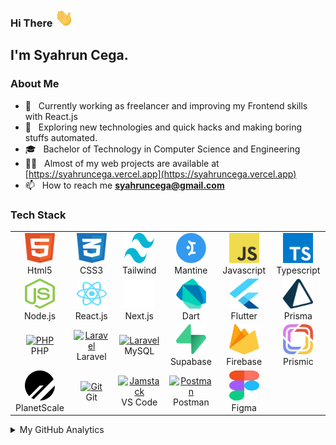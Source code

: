 <h3> Hi There <img src="https://github.com/syahruncega/syahruncega/blob/main/gifs/Hi.gif" width="30"></h3>

## I'm Syahrun Cega.

### About Me

- 🔭 &nbsp; Currently working as freelancer and improving my Frontend skills with React.js
- 🤔 &nbsp; Exploring new technologies and quick hacks and making boring stuffs automated.
- 🎓 &nbsp; Bachelor of Technology in Computer Science and Engineering
- 👨‍💻 &nbsp; Almost of my web projects are available at [https://syahruncega.vercel.app](https://syahruncega.vercel.app)
- 📫 &nbsp; How to reach me **syahruncega@gmail.com**

### Tech Stack

<table align="center">
  <tr>
    <td align="center" width="96">
      <a href="#html5">
        <img
          src="https://github.com/syahruncega/syahruncega/blob/main/svgs/html.svg"
          width="48"
          height="48"
          alt="Html5"
        />
      </a>
      <br />Html5
    </td>
    <td align="center" width="96">
      <a href="#css3">
        <img
          src="https://github.com/syahruncega/syahruncega/blob/main/svgs/css.svg"
          width="48"
          height="48"
          alt="Css3"
        />
      </a>
      <br />CSS3
    </td>
    <td align="center" width="96">
      <a href="#bootstrap">
        <img
          src="https://github.com/syahruncega/syahruncega/blob/main/svgs/tailwind.svg"
          width="48"
          height="48"
          alt="Bootstrap"
        />
      </a>
      <br />Tailwind
    </td>
    <td align="center" width="96">
      <a href="#mantine">
        <img
          src="https://github.com/syahruncega/syahruncega/blob/main/svgs/mantine.svg"
          width="48"
          height="48"
          alt="Mantine"
        />
      </a>
      <br />Mantine
    </td>
    <td align="center" width="96">
      <a href="#js">
        <img
          src="https://github.com/syahruncega/syahruncega/blob/main/svgs/javascript.svg"
          width="48"
          height="48"
          alt="javascript"
        />
      </a>
      <br />Javascript
    </td>
    <td align="center" width="96">
      <a href="#ts">
        <img
          src="https://github.com/syahruncega/syahruncega/blob/main/svgs/typescript.svg"
          width="48"
          height="48"
          alt="typescript"
        />
      </a>
      <br />Typescript
    </td>
  </tr>

  <tr>
    <td align="center" width="96">
      <a href="#node">
        <img
          src="https://github.com/syahruncega/syahruncega/blob/main/svgs/nodejs.svg"
          width="48"
          height="48"
          alt="Node.js"
        />
      </a>
      <br />Node.js
    </td>
    <td align="center" width="96">
      <a href="#react">
        <img
          src="https://github.com/syahruncega/syahruncega/blob/main/svgs/react.svg"
          width="48"
          height="48"
          alt="React.js"
        />
      </a>
      <br />React.js
    </td>
    <td align="center" width="96">
      <a href="#nextjs">
        <img
          src="https://github.com/syahruncega/syahruncega/blob/main/svgs/nextjs.svg"
          width="48"
          height="48"
          alt="Next.js"
        />
      </a>
      <br />Next.js
    </td>
    <td align="center" width="96">
      <a href="#dart">
        <img
          src="https://github.com/syahruncega/syahruncega/blob/main/svgs/dart.svg"
          width="48"
          height="48"
          alt="Git"
        />
      </a>
      <br />Dart
    </td>
    <td align="center" width="96">
      <a href="#flutter">
        <img
          src="https://github.com/syahruncega/syahruncega/blob/main/svgs/flutter.svg"
          width="48"
          height="48"
          alt="Git"
        />
      </a>
      <br />Flutter
    </td>
    <td align="center" width="96">
      <a href="#prisma">
        <img
          src="https://github.com/syahruncega/syahruncega/blob/main/svgs/prisma.svg"
          width="48"
          height="48"
          alt="Prisma"
        />
      </a>
      <br />Prisma
    </td>
  </tr>
  <tr>
    <td align="center" width="96">
      <a href="#nuxtjs">
        <img
          src="https://i.ibb.co/LzmYpDX/146-1466902-php-logo-png-transparent-php-logo-png-png-removebg-preview.png"
          width="48"
          height="48"
          alt="PHP"
        />
      </a>
      <br />PHP
    </td>
    <td align="center" width="96">
      <a href="#laravel">
        <img
          src="https://cdn.worldvectorlogo.com/logos/laravel-2.svg"
          width="48"
          height="48"
          alt="Laravel"
        />
      </a>
      <br />Laravel
    </td>
    <td align="center" width="96">
      <a href="#laravel">
        <img
          src="https://www.logo.wine/a/logo/MySQL/MySQL-Logo.wine.svg"
          width="48"
          height="48"
          alt="Laravel"
        />
      </a>
      <br />MySQL
    </td>
    <td align="center" width="96">
      <a href="#supabase">
        <img
          src="https://github.com/syahruncega/syahruncega/blob/main/svgs/supabase.svg"
          width="48"
          height="48"
          alt="supabase"
        />
      </a>
      <br />Supabase
    </td>
    <td align="center" width="96">
      <a href="#firebase">
        <img
          src="https://github.com/syahruncega/syahruncega/blob/main/svgs/firebase.svg"
          width="48"
          height="48"
          alt="Firebase"
        />
      </a>
      <br />Firebase
    </td>
    <td align="center" width="96">
      <a href="#prismic">
        <img
          src="https://github.com/syahruncega/syahruncega/blob/main/svgs/prismic.svg"
          width="48"
          height="48"
          alt="Prismic"
        />
      </a>
      <br />Prismic
    </td>
  </tr>
  <tr>
    <td align="center" width="96">
      <a href="#planetscale">
        <img
          src="https://github.com/syahruncega/syahruncega/blob/main/svgs/planetscale.svg"
          width="48"
          height="48"
          alt="Planetscale"
        />
      </a>
      <br />PlanetScale
    </td>
    <td align="center" width="96">
      <a href="#git">
        <img
          src="https://upload.wikimedia.org/wikipedia/commons/thumb/3/3f/Git_icon.svg/1200px-Git_icon.svg.png"
          width="48"
          height="48"
          alt="Git"
        />
      </a>
      <br />Git
    </td>
    <td align="center" width="96">
      <a href="#vscode">
        <img
          src="https://upload.wikimedia.org/wikipedia/commons/9/9a/Visual_Studio_Code_1.35_icon.svg"
          width="48"
          height="48"
          alt="Jamstack"
        />
      </a>
      <br />VS Code
    </td>
    <td align="center" width="96">
      <a href="#postman">
        <img
          src="https://www.vectorlogo.zone/logos/getpostman/getpostman-icon.svg"
          width="48"
          height="48"
          alt="Postman"
        />
      </a>
      <br />Postman
    </td>
    <td align="center" width="96">
      <a href="#figma">
        <img
          src="https://github.com/syahruncega/syahruncega/blob/main/svgs/figma.svg"
          width="48"
          height="48"
          alt="Figma"
        />
      </a>
      <br />Figma
    </td>
  </tr>
</table>

<details>
  <summary>My GitHub Analytics</summary>

  <p>
    &nbsp;<img
      width="100%"
      height="250px"
      align="center"
      src="https://github-readme-stats.vercel.app/api?username=syahruncega&show_icons=true&locale=en&theme=radical"
      alt="syahruncega"
    />
  </p>
  <p>
    <img
      width="100%"
      height="200px"
      align="left"
      src="https://github-readme-stats.vercel.app/api/top-langs?username=syahruncega&show_icons=true&locale=en&layout=compact&theme=radical"
      alt="syahruncega"
    />
  </p>
</details>
